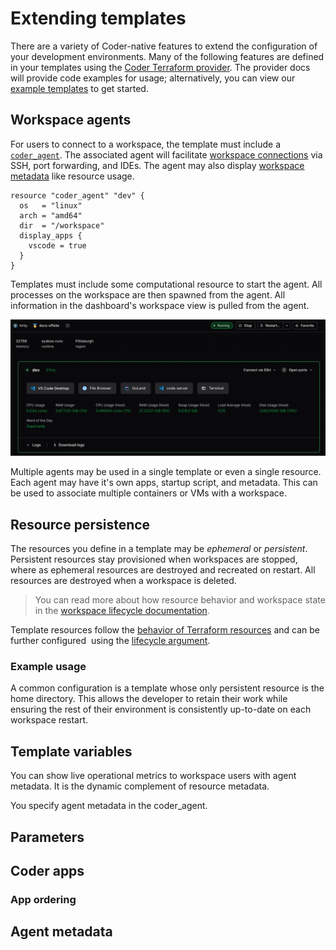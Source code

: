 # Extending templates

There are a variety of Coder-native features to extend the configuration of your development environments. Many of the following features are defined in your templates using the [Coder Terraform provider](https://registry.terraform.io/providers/coder/coder/latest/docs). The provider docs will provide code examples for usage; alternatively, you can view our [example templates](https://github.com/coder/coder/tree/main/examples/templates) to get started.  

<!-- TODO: Review structure

extending-templates/
README.md
- workspace agent overview
- resource persistence
- coder apps
- coder parameters
- template variables
agent-metadata.md (from old docs)
resource-metadata.md (from old docs)
resource-ordering.md (from old docs) 
-->

## Workspace agents

For users to connect to a workspace, the template must include a [`coder_agent`](https://registry.terraform.io/providers/coder/coder/latest/docs/resources/agent). The associated agent will facilitate [workspace connections](../../../user-guides/workspace-access/README.md) via SSH, port forwarding, and IDEs. The agent may also display [workspace metadata](#agent-metadata) like resource usage. 

```hcl
resource "coder_agent" "dev" {
  os   = "linux"
  arch = "amd64"
  dir  = "/workspace"
  display_apps {
    vscode = true
  }
}
```

Templates must include some computational resource to start the agent. All processes on the workspace are then spawned from the agent. All information in the dashboard's workspace view is pulled from the agent. 

![A healthy workspace agent](../../../images/templates/healthy-workspace-agent.png)

Multiple agents may be used in a single template or even a single resource. Each agent may have it's own apps, startup script, and metadata. This can be used to associate multiple containers or VMs with a workspace. 

## Resource persistence

The resources you define in a template may be _ephemeral_ or _persistent_. Persistent resources stay provisioned when workspaces are stopped, where as ephemeral resources are destroyed and recreated on restart. All resources are destroyed when a workspace is deleted.

> You can read more about how resource behavior and workspace state in the  [workspace lifecycle documentation](../../workspaces/lifecycle.md).

Template resources follow the [behavior of Terraform resources](https://developer.hashicorp.com/terraform/language/resources/behavior#how-terraform-applies-a-configuration) and can be further configured  using the [lifecycle argument](https://developer.hashicorp.com/terraform/language/meta-arguments/lifecycle).

### Example usage

A common configuration is a template whose only persistent resource is the home directory. This allows the developer to retain their work while ensuring the rest of their environment is consistently up-to-date on each workspace restart.


## Template variables

You can show live operational metrics to workspace users with agent metadata. It is the dynamic complement of resource metadata.

You specify agent metadata in the coder_agent.

## Parameters

## Coder apps

### App ordering

## Agent metadata


<children>

</children>
